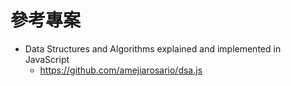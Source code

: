 # 參考專案

* Data Structures and Algorithms explained and implemented in JavaScript
    * https://github.com/amejiarosario/dsa.js

